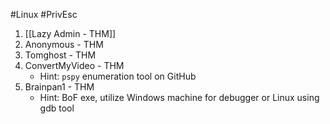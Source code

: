 #Linux #PrivEsc 

1. [[Lazy Admin - THM]]
2. Anonymous - THM
3. Tomghost - THM
4. ConvertMyVideo - THM
	- Hint: `pspy` enumeration tool on GitHub 
5. Brainpan1 - THM
	- Hint: BoF exe, utilize Windows machine for debugger or Linux using gdb tool